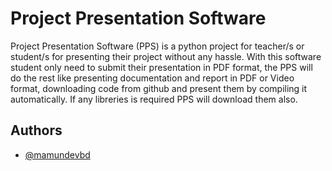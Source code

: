 # Project Presentation Software

Project Presentation Software (PPS) is a python project for teacher/s or student/s for presenting their project without any hassle.
With this software student only need to submit their presentation in PDF format, the PPS will do the rest like presenting documentation and report in PDF or Video format, downloading code from github and present them by compiling it automatically. If any libreries is required PPS will download them also.

## Authors

- [@mamundevbd](https://www.github.com/MAMUNdevBD)
